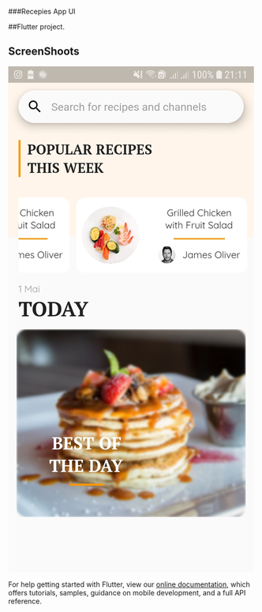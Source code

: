 ###Recepies App UI

##Flutter project.

## ScreenShoots
![](assets/Screenshot_20190501-211156.jpg)


For help getting started with Flutter, view our 
[online documentation](https://flutter.io/docs), which offers tutorials, 
samples, guidance on mobile development, and a full API reference.
